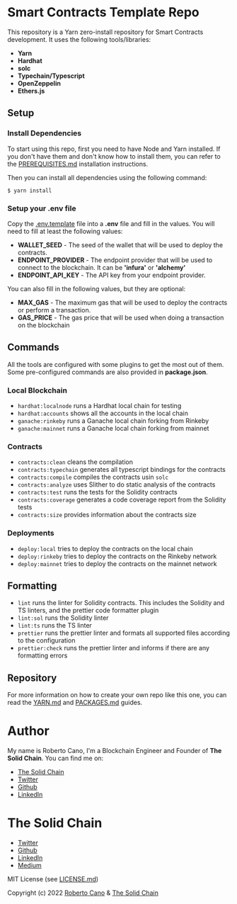 # Smart Contracts Template Repo

This repository is a Yarn zero-install repository for Smart Contracts development. It uses the following tools/libraries:

-   **Yarn**
-   **Hardhat**
-   **solc**
-   **Typechain/Typescript**
-   **OpenZeppelin**
-   **Ethers.js**

## Setup

### Install Dependencies

To start using this repo, first you need to have Node and Yarn installed. If you don't have them and don't know how to install them, you can refer to the [PREREQUISITES.md](./PREREQUISITES.md) installation instructions.

Then you can install all dependencies using the following command:

```
$ yarn install
```

### Setup your .env file

Copy the [.env.template](.env.template) file into a **.env** file and fill in the values. You will need to fill at least the following values:

-   **WALLET_SEED** - The seed of the wallet that will be used to deploy the contracts.
-   **ENDPOINT_PROVIDER** - The endpoint provider that will be used to connect to the blockchain. It can be **'infura'** or **'alchemy'**
-   **ENDPOINT_API_KEY** - The API key from your endpoint provider.

You can also fill in the following values, but they are optional:

-   **MAX_GAS** - The maximum gas that will be used to deploy the contracts or perform a transaction.
-   **GAS_PRICE** - The gas price that will be used when doing a transaction on the blockchain

## Commands

All the tools are configured with some plugins to get the most out of them. Some pre-configured commands are also provided in **package.json**.

### Local Blockchain

-   `hardhat:localnode` runs a Hardhat local chain for testing
-   `hardhat:accounts` shows all the accounts in the local chain
-   `ganache:rinkeby` runs a Ganache local chain forking from Rinkeby
-   `ganache:mainnet` runs a Ganache local chain forking from mainnet

### Contracts

-   `contracts:clean` cleans the compilation
-   `contracts:typechain` generates all typescript bindings for the contracts
-   `contracts:compile` compiles the contracts usin `solc`
-   `contracts:analyze` uses Slither to do static analysis of the contracts
-   `contracts:test` runs the tests for the Solidity contracts
-   `contracts:coverage` generates a code coverage report from the Solidity tests
-   `contracts:size` provides information about the contracts size

### Deployments

-   `deploy:local` tries to deploy the contracts on the local chain
-   `deploy:rinkeby` tries to deploy the contracts on the Rinkeby network
-   `deploy:mainnet` tries to deploy the contracts on the mainnet network

## Formatting

-   `lint` runs the linter for Solidity contracts. This includes the Solidity and TS linters, and the prettier code formatter plugin
-   `lint:sol` runs the Solidity linter
-   `lint:ts` runs the TS linter
-   `prettier` runs the prettier linter and formats all supported files according to the configuration
-   `prettier:check` runs the prettier linter and informs if there are any formatting errors

## Repository

For more information on how to create your own repo like this one, you can read the [YARN.md](./YARN.md) and [PACKAGES.md](./PACKAGES.md) guides.

# Author

My name is Roberto Cano, I'm a Blockchain Engineer and Founder of **The Solid Chain**. You can find me on:

-   [The Solid Chain](https://thesolidchain.com)
-   [Twitter](https://twitter.com/robersoca)
-   [Github](https://github.com/robercano)
-   [LinkedIn](https://www.linkedin.com/in/robercano/)

# The Solid Chain

-   [Twitter](https://twitter.com/TheSolidChain)
-   [Github](https://github.com/robercano)
-   [LinkedIn](https://www.linkedin.com/company/thesolidchain/)
-   [Medium](https://medium.com/@thesolidchain)


MIT License (see [LICENSE.md](./LICENSE.md))

Copyright (c) 2022 [Roberto Cano](https://github.com/robercano) & [The Solid Chain](https://thesolidchain.com)
